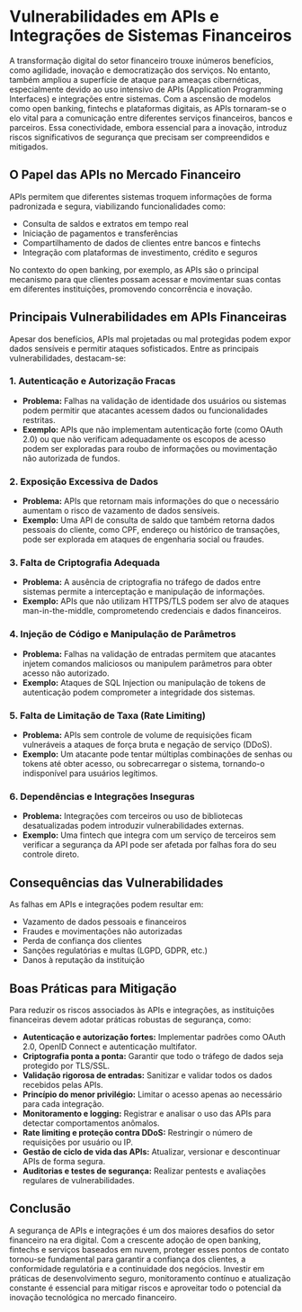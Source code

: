 # Vulnerabilidades em APIs e Integrações de Sistemas Financeiros

A transformação digital do setor financeiro trouxe inúmeros benefícios, como agilidade, inovação e democratização dos serviços. No entanto, também ampliou a superfície de ataque para ameaças cibernéticas, especialmente devido ao uso intensivo de APIs (Application Programming Interfaces) e integrações entre sistemas. Com a ascensão de modelos como open banking, fintechs e plataformas digitais, as APIs tornaram-se o elo vital para a comunicação entre diferentes serviços financeiros, bancos e parceiros. Essa conectividade, embora essencial para a inovação, introduz riscos significativos de segurança que precisam ser compreendidos e mitigados.

## O Papel das APIs no Mercado Financeiro

APIs permitem que diferentes sistemas troquem informações de forma padronizada e segura, viabilizando funcionalidades como:

- Consulta de saldos e extratos em tempo real
- Iniciação de pagamentos e transferências
- Compartilhamento de dados de clientes entre bancos e fintechs
- Integração com plataformas de investimento, crédito e seguros

No contexto do open banking, por exemplo, as APIs são o principal mecanismo para que clientes possam acessar e movimentar suas contas em diferentes instituições, promovendo concorrência e inovação.

## Principais Vulnerabilidades em APIs Financeiras

Apesar dos benefícios, APIs mal projetadas ou mal protegidas podem expor dados sensíveis e permitir ataques sofisticados. Entre as principais vulnerabilidades, destacam-se:

### 1. **Autenticação e Autorização Fracas**

- **Problema:** Falhas na validação de identidade dos usuários ou sistemas podem permitir que atacantes acessem dados ou funcionalidades restritas.
- **Exemplo:** APIs que não implementam autenticação forte (como OAuth 2.0) ou que não verificam adequadamente os escopos de acesso podem ser exploradas para roubo de informações ou movimentação não autorizada de fundos.

### 2. **Exposição Excessiva de Dados**

- **Problema:** APIs que retornam mais informações do que o necessário aumentam o risco de vazamento de dados sensíveis.
- **Exemplo:** Uma API de consulta de saldo que também retorna dados pessoais do cliente, como CPF, endereço ou histórico de transações, pode ser explorada em ataques de engenharia social ou fraudes.

### 3. **Falta de Criptografia Adequada**

- **Problema:** A ausência de criptografia no tráfego de dados entre sistemas permite a interceptação e manipulação de informações.
- **Exemplo:** APIs que não utilizam HTTPS/TLS podem ser alvo de ataques man-in-the-middle, comprometendo credenciais e dados financeiros.

### 4. **Injeção de Código e Manipulação de Parâmetros**

- **Problema:** Falhas na validação de entradas permitem que atacantes injetem comandos maliciosos ou manipulem parâmetros para obter acesso não autorizado.
- **Exemplo:** Ataques de SQL Injection ou manipulação de tokens de autenticação podem comprometer a integridade dos sistemas.

### 5. **Falta de Limitação de Taxa (Rate Limiting)**

- **Problema:** APIs sem controle de volume de requisições ficam vulneráveis a ataques de força bruta e negação de serviço (DDoS).
- **Exemplo:** Um atacante pode tentar múltiplas combinações de senhas ou tokens até obter acesso, ou sobrecarregar o sistema, tornando-o indisponível para usuários legítimos.

### 6. **Dependências e Integrações Inseguras**

- **Problema:** Integrações com terceiros ou uso de bibliotecas desatualizadas podem introduzir vulnerabilidades externas.
- **Exemplo:** Uma fintech que integra com um serviço de terceiros sem verificar a segurança da API pode ser afetada por falhas fora do seu controle direto.

## Consequências das Vulnerabilidades

As falhas em APIs e integrações podem resultar em:

- Vazamento de dados pessoais e financeiros
- Fraudes e movimentações não autorizadas
- Perda de confiança dos clientes
- Sanções regulatórias e multas (LGPD, GDPR, etc.)
- Danos à reputação da instituição

## Boas Práticas para Mitigação

Para reduzir os riscos associados às APIs e integrações, as instituições financeiras devem adotar práticas robustas de segurança, como:

- **Autenticação e autorização fortes:** Implementar padrões como OAuth 2.0, OpenID Connect e autenticação multifator.
- **Criptografia ponta a ponta:** Garantir que todo o tráfego de dados seja protegido por TLS/SSL.
- **Validação rigorosa de entradas:** Sanitizar e validar todos os dados recebidos pelas APIs.
- **Princípio do menor privilégio:** Limitar o acesso apenas ao necessário para cada integração.
- **Monitoramento e logging:** Registrar e analisar o uso das APIs para detectar comportamentos anômalos.
- **Rate limiting e proteção contra DDoS:** Restringir o número de requisições por usuário ou IP.
- **Gestão de ciclo de vida das APIs:** Atualizar, versionar e descontinuar APIs de forma segura.
- **Auditorias e testes de segurança:** Realizar pentests e avaliações regulares de vulnerabilidades.

## Conclusão

A segurança de APIs e integrações é um dos maiores desafios do setor financeiro na era digital. Com a crescente adoção de open banking, fintechs e serviços baseados em nuvem, proteger esses pontos de contato tornou-se fundamental para garantir a confiança dos clientes, a conformidade regulatória e a continuidade dos negócios. Investir em práticas de desenvolvimento seguro, monitoramento contínuo e atualização constante é essencial para mitigar riscos e aproveitar todo o potencial da inovação tecnológica no mercado financeiro.